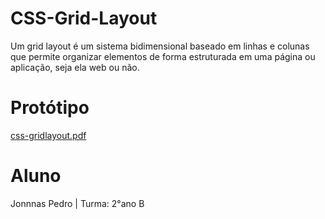 # CSS-Grid-Layout
Um grid layout é um sistema bidimensional baseado em linhas e colunas que permite organizar elementos de forma estruturada em uma página ou aplicação, seja ela web ou não.
# Protótipo
[css-gridlayout.pdf](https://github.com/user-attachments/files/20927826/css-gridlayout.pdf)
# Aluno 
Jonnnas Pedro | Turma: 2°ano B
